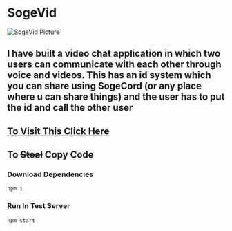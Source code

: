 # SogeVid

![SogeVid Picture](https://hendsomdoge.netlify.app/images/sogevid.JPG "SogeVid")

## I have built a video chat application in which two users can communicate with each other through voice and videos. This has an id system which you can share using SogeCord (or any place where u can share things) and the user has to put the id and call the other user

## [To Visit This Click Here](https://sogevid.netlify.app)

## To ~~Steal~~ Copy Code
### Download Dependencies
`npm i`

### Run In Test Server
`npm start`
